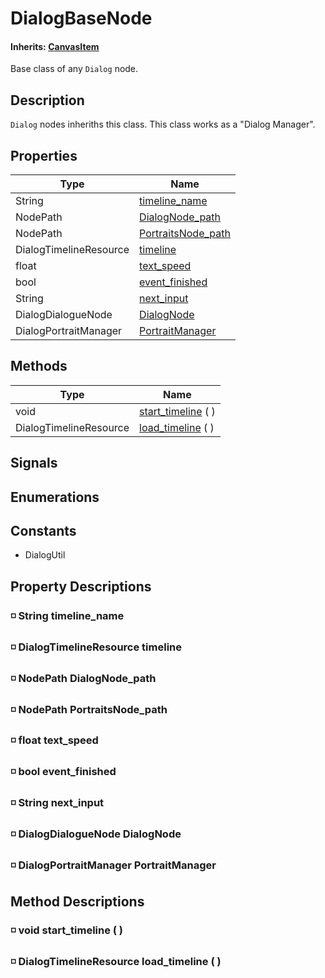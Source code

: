 # DialogBaseNode
#### **Inherits:** [CanvasItem][canvas_item_class]

[canvas_item_class]:https://docs.godotengine.org/en/stable/classes/class_canvasitem.html

Base class of any `Dialog` node.

## Description
`Dialog` nodes inheriths this class. This class works as a "Dialog Manager".

## Properties
Type|Name
---|---
String|[timeline_name](#-string-timeline_name)
NodePath|[DialogNode_path](#-nodepath-dialognode_path)
NodePath|[PortraitsNode_path](#-nodepath-portraitsnode_path)
DialogTimelineResource|[timeline](#-dialogtimelineresource-timeline)
float|[text_speed](#-float-text_speed)
bool|[event_finished](#-bool-event_finished)
String|[next_input](#-string-next_input)
DialogDialogueNode|[DialogNode](#-dialogdialoguenode-dialognode)
DialogPortraitManager|[PortraitManager](#-dialogportraitmanager-portraitmanager)

## Methods
Type|Name
---|---
void|[start_timeline](#-void-start_timeline--) ( )
DialogTimelineResource|[load_timeline](#-dialogtimelineresource-load_timeline--) ( )

## Signals
## Enumerations
## Constants
- DialogUtil
## Property Descriptions
### ◽ String timeline_name
### ◽ DialogTimelineResource timeline
### ◽ NodePath DialogNode_path
### ◽ NodePath PortraitsNode_path
### ◽ float text_speed
### ◽ bool event_finished
### ◽ String next_input
### ◽ DialogDialogueNode DialogNode
### ◽ DialogPortraitManager PortraitManager
## Method Descriptions
### ◽ void **start_timeline** ( )
### ◽ DialogTimelineResource **load_timeline** ( )